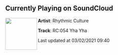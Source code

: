 ## Currently Playing on SoundCloud

[<img align="left" width="100" src="https://i1.sndcdn.com/artworks-abXIryvVyHPqxXNj-9AkZHQ-t50x50.jpg">](https://soundcloud.com/rhythmicculturerecords/rc054-yha-yha)

**Artist**: Rhythmic Culture 

**Track**: RC:054 Yha Yha

Last updated at 03/02/2021 09:40
